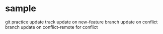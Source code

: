# sample
git practice
update
track
update on new-feature branch
update on conflict branch
update on conflict-remote for conflict

